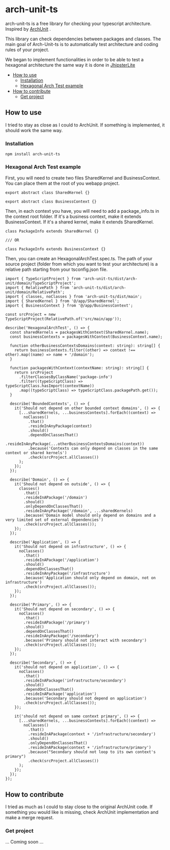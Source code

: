 # arch-unit-ts

arch-unit-ts is a free library for checking your typescript architecture. Inspired by [ArchUnit](https://github.com/TNG/ArchUnit) .

This library can check dependencies between packages and classes. The main goal of Arch-Unit-ts is to automatically test architecture and coding rules of your project.

We began to implement functionalities in order to be able to test a hexagonal architecture the same way it is done in [JhipsterLite](https://github.com/jhipster/jhipster-lite/blob/main/src/test/java/tech/jhipster/lite/HexagonalArchTest.java)

<!-- TOC -->

- [How to use](#how-to-use)
  - [Installation](#installation)
  - [Hexagonal Arch Test example](#hexagonal-arch-test-example)
- [How to contribute](#how-to-contribute)
  - [Get project](#get-project)
  <!-- TOC -->

## How to use

I tried to stay as close as I could to ArchUnit. If something is implemented, it should work the same way.

### Installation

`npm install arch-unit-ts`

### Hexagonal Arch Test example

First, you will need to create two files SharedKernel and BusinessContext.
You can place them at the root of you webapp project.

```
export abstract class SharedKernel {}
```

```
export abstract class BusinessContext {}
```

Then, in each context you have, you will need to add a package_info.ts in the context root folder.
If it's a business context, make it extends BusinessContext.
If it's a shared kernel, make it extends SharedKernel.

```
class PackageInfo extends SharedKernel {}

/// OR

class PackageInfo extends BusinessContext {}
```

Then, you can create an HexagonalArchTest.spec.ts.
The path of your source project (folder from which you want to test your architecture) is a relative path starting from your tsconfig.json file.

```
import { TypeScriptProject } from 'arch-unit-ts/dist/arch-unit/domain/TypeScriptProject';
import { RelativePath } from 'arch-unit-ts/dist/arch-unit/domain/RelativePath';
import { classes, noClasses } from 'arch-unit-ts/dist/main';
import { SharedKernel } from '@/app/SharedKernel';
import { BusinessContext } from '@/app/BusinessContext';

const srcProject = new TypeScriptProject(RelativePath.of('src/main/app'));

describe('HexagonalArchTest', () => {
  const sharedKernels = packagesWithContext(SharedKernel.name);
  const businessContexts = packagesWithContext(BusinessContext.name);

  function otherBusinessContextsDomains(context: string): string[] {
    return businessContexts.filter((other) => context !== other).map((name) => name + '/domain');
  }

  function packagesWithContext(contextName: string): string[] {
    return srcProject
      .filterClassesByClassName('package-info')
      .filter((typeScriptClass) => typeScriptClass.hasImport(contextName))
      .map((typeScriptClass) => typeScriptClass.packagePath.get());
  }

  describe('BoundedContexts', () => {
    it('Should not depend on other bounded context domains', () => {
      [...sharedKernels, ...businessContexts].forEach((context) =>
        noClasses()
          .that()
          .resideInAnyPackage(context)
          .should()
          .dependOnClassesThat()
          .resideInAnyPackage(...otherBusinessContextsDomains(context))
          .because('Contexts can only depend on classes in the same context or shared kernels')
          .check(srcProject.allClasses())
      );
    });
  });

  describe('Domain', () => {
    it('Should not depend on outside', () => {
      classes()
        .that()
        .resideInAPackage('/domain')
        .should()
        .onlyDependOnClassesThat()
        .resideInAnyPackage('/domain', ...sharedKernels)
        .because('Domain model should only depend on domains and a very limited set of external dependencies')
        .check(srcProject.allClasses());
    });
  });

  describe('Application', () => {
    it('Should not depend on infrastructure', () => {
      noClasses()
        .that()
        .resideInAPackage('/application')
        .should()
        .dependOnClassesThat()
        .resideInAnyPackage('/infrastructure')
        .because('Application should only depend on domain, not on infrastructure')
        .check(srcProject.allClasses());
    });
  });

  describe('Primary', () => {
    it('Should not depend on secondary', () => {
      noClasses()
        .that()
        .resideInAPackage('/primary')
        .should()
        .dependOnClassesThat()
        .resideInAnyPackage('/secondary')
        .because('Primary should not interact with secondary')
        .check(srcProject.allClasses());
    });
  });

  describe('Secondary', () => {
    it('should not depend on application', () => {
      noClasses()
        .that()
        .resideInAPackage('infrastructure/secondary')
        .should()
        .dependOnClassesThat()
        .resideInAPackage('application')
        .because('Secondary should not depend on application')
        .check(srcProject.allClasses());
    });

    it('should not depend on same context primary', () => {
      [...sharedKernels, ...businessContexts].forEach((context) =>
        noClasses()
          .that()
          .resideInAPackage(context + '/infrastructure/secondary')
          .should()
          .onlyDependOnClassesThat()
          .resideInAPackage(context + '/infrastructure/primary')
          .because("Secondary should not loop to its own context's primary")
          .check(srcProject.allClasses())
      );
    });
  });
});
```

## How to contribute

I tried as much as I could to stay close to the original ArchUnit code.
If something you would like is missing, check ArchUnit implementation and make a merge request.

### Get project

... Coming soon ...
